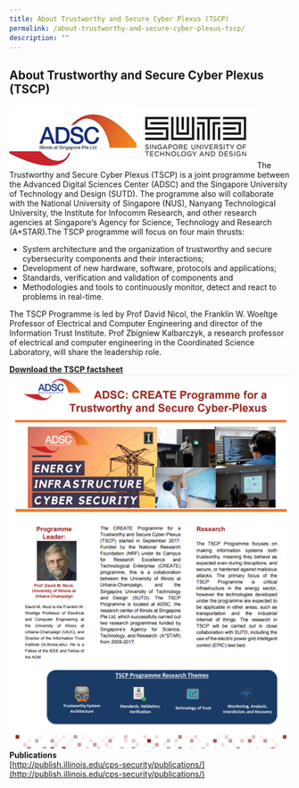 ```yaml
---
title: About Trustworthy and Secure Cyber Plexus (TSCP)
permalink: /about-trustworthy-and-secure-cyber-plexus-tscp/
description: ""
---
```

About Trustworthy and Secure Cyber Plexus (TSCP)
-----------
![](/images/adsc.png)
![](/images/stud_logo_large.jpg)
The Trustworthy and Secure Cyber Plexus (TSCP) is a joint programme between the Advanced Digital Sciences Center (ADSC) and the Singapore University of Technology and Design (SUTD). The programme also will collaborate with the National University of Singapore (NUS), Nanyang Technological University, the Institute for Infocomm Research, and other research agencies at Singapore’s Agency for Science, Technology and Research (A\*STAR).The TSCP programme will focus on four main thrusts:

*   System architecture and the organization of trustworthy and secure cybersecurity components and their interactions;
*   Development of new hardware, software, protocols and applications;
*   Standards, verification and validation of components and
*   Methodologies and tools to continuously monitor, detect and react to problems in real-time.

The TSCP Programme is led by Prof David Nicol, the Franklin W. Woeltge Professor of Electrical and Computer Engineering and director of the Information Trust Institute. Prof Zbigniew Kalbarczyk, a research professor of electrical and computer engineering in the Coordinated Science Laboratory, will share the leadership role.

**[Download the TSCP factsheet](/files/tscp-factsheet-(nrf-edited).pdf)**
![](/images/Screenshot%202023-03-28%20193049.png)
**Publications**  
[http://publish.illinois.edu/cps-security/publications/](http://publish.illinois.edu/cps-security/publications/)